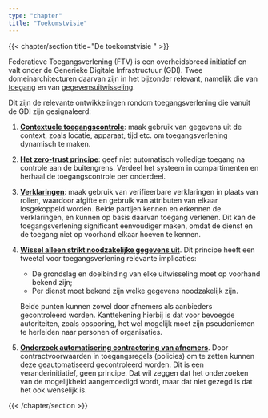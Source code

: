 ```yaml
---
type: "chapter"
title: "Toekomstvisie"
---
```

{{< chapter/section title="De toekomstvisie " >}}

Federatieve Toegangsverlening (FTV) is een overheidsbreed initiatief en valt onder de Generieke Digitale Infrastructuur (GDI). Twee domeinarchitecturen daarvan zijn in het bijzonder relevant, namelijk die van [toegang](https://minbzk.github.io/gdi-toegang/content/views/Domeinarchitectuur%20toegang.html) en van [gegevensuitwisseling](https://minbzk.github.io/gdi-gegevensuitwisseling/content/views/Domeinarchitectuur%20gegevensuitwisseling.html).

Dit zijn de relevante ontwikkelingen rondom toegangsverlening die vanuit de GDI zijn gesignaleerd:
1. **[Contextuele toegangscontrole](https://minbzk.github.io/gdi-toegang/content/elements/id-7f4dc8e8532147a7bcaa8b5846799154.html)**: maak gebruik van gegevens uit de context, zoals locatie, apparaat, tijd etc. om toegangsverlening dynamisch te maken.
2. **[Het zero-trust principe](https://minbzk.github.io/gdi-toegang/content/elements/id-be3e1d7fce8c415190791ff10295f078.html)**: geef niet automatisch volledige toegang na controle aan de buitengrens. Verdeel het systeem in compartimenten en herhaal de toegangscontrole per onderdeel.
3. **[Verklaringen](https://minbzk.github.io/gdi-toegang/content/elements/id-44448c40cae246fb9a87e33446f0c0d4.html)**:
   maak gebruik van verifieerbare  verklaringen in plaats van rollen, waardoor afgifte en gebruik van attributen van elkaar losgekoppeld worden. Beide partijen kennen en erkennen de verklaringen, en kunnen op basis daarvan toegang verlenen. Dit kan de toegangsverlening significant eenvoudiger maken, omdat de dienst en de toegang niet op voorhand elkaar hoeven te kennen.
4. **[Wissel alleen strikt noodzakelijke gegevens uit](https://minbzk.github.io/gdi-toegang/content/views/Domeinarchitectuur%20toegang.html#:~:text=3.%20Partijen%20wisselen%20alleen%20strikt%20noodzakelijke%20gegevens%20uit)**.
   Dit principe heeft een tweetal voor toegangsverlening relevante implicaties:

     - De grondslag en doelbinding van elke uitwisseling moet op voorhand bekend zijn;
     - Per dienst moet bekend zijn welke gegevens noodzakelijk zijn.
   
     Beide punten kunnen zowel door afnemers als aanbieders gecontroleerd worden. Kanttekening hierbij is dat voor bevoegde autoriteiten, zoals opsporing, het wel mogelijk moet zijn pseudoniemen te herleiden naar personen of organisaties.

5. **[Onderzoek automatisering contractering van afnemers](https://minbzk.github.io/gdi-toegang/id-3b66eec68cbc4ed8a552deca4e788391/elements/id-dd07b5c0a2b74ce78e00c000687f637e.html)**.
   Door contractvoorwaarden in toegangsregels (policies) om te zetten kunnen deze geautomatiseerd gecontroleerd worden. Dit is een veranderinitiatief, geen principe. Dat wil zeggen dat het onderzoeken van de mogelijkheid aangemoedigd wordt, maar dat niet gezegd is dat het ook wenselijk is. 

{{< /chapter/section >}}
